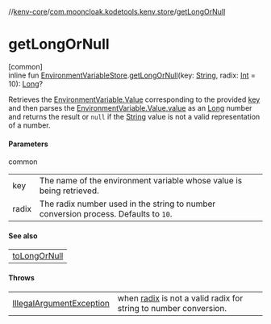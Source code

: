 //[kenv-core](../../index.md)/[com.mooncloak.kodetools.kenv.store](index.md)/[getLongOrNull](get-long-or-null.md)

# getLongOrNull

[common]\
inline fun [EnvironmentVariableStore](-environment-variable-store/index.md).[getLongOrNull](get-long-or-null.md)(key: [String](https://kotlinlang.org/api/core/kotlin-stdlib/kotlin/-string/index.html), radix: [Int](https://kotlinlang.org/api/core/kotlin-stdlib/kotlin/-int/index.html) = 10): [Long](https://kotlinlang.org/api/core/kotlin-stdlib/kotlin/-long/index.html)?

Retrieves the [EnvironmentVariable.Value](../com.mooncloak.kodetools.kenv/-environment-variable/-value/index.md) corresponding to the provided [key](get-long-or-null.md) and then parses the [EnvironmentVariable.Value.value](https://kotlinlang.org/api/core/kotlin-stdlib/kotlin/-string/index.html) as an [Long](https://kotlinlang.org/api/core/kotlin-stdlib/kotlin/-long/index.html) number and returns the result or `null` if the [String](https://kotlinlang.org/api/core/kotlin-stdlib/kotlin/-string/index.html) value is not a valid representation of a number.

#### Parameters

common

| | |
|---|---|
| key | The name of the environment variable whose value is being retrieved. |
| radix | The radix number used in the string to number conversion process. Defaults to `10`. |

#### See also

| |
|---|
| [toLongOrNull](https://kotlinlang.org/api/core/kotlin-stdlib/kotlin.text/index.html) |

#### Throws

| | |
|---|---|
| [IllegalArgumentException](https://kotlinlang.org/api/core/kotlin-stdlib/kotlin/-illegal-argument-exception/index.html) | when [radix](get-long-or-null.md) is not a valid radix for string to number conversion. |
